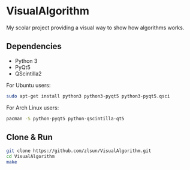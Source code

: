 # VisualAlgorithm

My scolar project providing a visual way to show how algorithms works.

## Dependencies

- Python 3
- PyQt5
- QScintilla2

For Ubuntu users:
```sh
sudo apt-get install python3 python3-pyqt5 python3-pyqt5.qsci
```

For Arch Linux users:
```sh
pacman -S python-pyqt5 python-qscintilla-qt5
```

## Clone & Run

```sh
git clone https://github.com/zlsun/VisualAlgorithm.git
cd VisualAlgorithm
make
```

